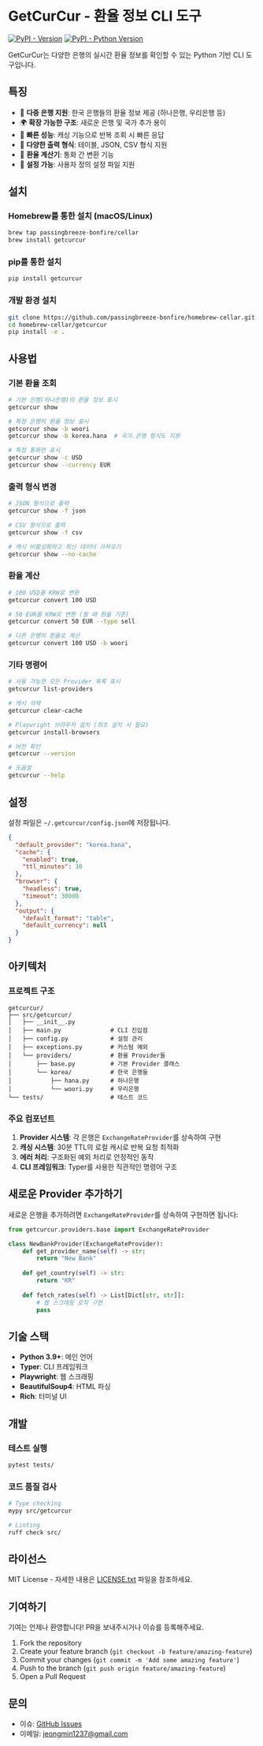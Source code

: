 # GetCurCur - 환율 정보 CLI 도구

[![PyPI - Version](https://img.shields.io/pypi/v/getcurcur.svg)](https://pypi.org/project/getcurcur)
[![PyPI - Python Version](https://img.shields.io/pypi/pyversions/getcurcur.svg)](https://pypi.org/project/getcurcur)

GetCurCur는 다양한 은행의 실시간 환율 정보를 확인할 수 있는 Python 기반 CLI 도구입니다.

## 특징

- 🏦 **다중 은행 지원**: 한국 은행들의 환율 정보 제공 (하나은행, 우리은행 등)
- 🌍 **확장 가능한 구조**: 새로운 은행 및 국가 추가 용이
- 🚀 **빠른 성능**: 캐싱 기능으로 반복 조회 시 빠른 응답
- 🎨 **다양한 출력 형식**: 테이블, JSON, CSV 형식 지원
- 💱 **환율 계산기**: 통화 간 변환 기능
- 🔧 **설정 가능**: 사용자 정의 설정 파일 지원

## 설치

### Homebrew를 통한 설치 (macOS/Linux)

```bash
brew tap passingbreeze-bonfire/cellar
brew install getcurcur
```

### pip를 통한 설치

```bash
pip install getcurcur
```

### 개발 환경 설치

```bash
git clone https://github.com/passingbreeze-bonfire/homebrew-cellar.git
cd homebrew-cellar/getcurcur
pip install -e .
```

## 사용법

### 기본 환율 조회

```bash
# 기본 은행(하나은행)의 환율 정보 표시
getcurcur show

# 특정 은행의 환율 정보 표시
getcurcur show -b woori
getcurcur show -b korea.hana  # 국가.은행 형식도 지원

# 특정 통화만 표시
getcurcur show -c USD
getcurcur show --currency EUR
```

### 출력 형식 변경

```bash
# JSON 형식으로 출력
getcurcur show -f json

# CSV 형식으로 출력
getcurcur show -f csv

# 캐시 비활성화하고 최신 데이터 가져오기
getcurcur show --no-cache
```

### 환율 계산

```bash
# 100 USD를 KRW로 변환
getcurcur convert 100 USD

# 50 EUR를 KRW로 변환 (팔 때 환율 기준)
getcurcur convert 50 EUR --type sell

# 다른 은행의 환율로 계산
getcurcur convert 100 USD -b woori
```

### 기타 명령어

```bash
# 사용 가능한 모든 Provider 목록 표시
getcurcur list-providers

# 캐시 삭제
getcurcur clear-cache

# Playwright 브라우저 설치 (최초 설치 시 필요)
getcurcur install-browsers

# 버전 확인
getcurcur --version

# 도움말
getcurcur --help
```

## 설정

설정 파일은 `~/.getcurcur/config.json`에 저장됩니다.

```json
{
  "default_provider": "korea.hana",
  "cache": {
    "enabled": true,
    "ttl_minutes": 30
  },
  "browser": {
    "headless": true,
    "timeout": 30000
  },
  "output": {
    "default_format": "table",
    "default_currency": null
  }
}
```

## 아키텍처

### 프로젝트 구조

```
getcurcur/
├── src/getcurcur/
│   ├── __init__.py
│   ├── main.py              # CLI 진입점
│   ├── config.py            # 설정 관리
│   ├── exceptions.py        # 커스텀 예외
│   └── providers/           # 환율 Provider들
│       ├── base.py          # 기본 Provider 클래스
│       └── korea/           # 한국 은행들
│           ├── hana.py      # 하나은행
│           └── woori.py     # 우리은행
└── tests/                   # 테스트 코드
```

### 주요 컴포넌트

1. **Provider 시스템**: 각 은행은 `ExchangeRateProvider`를 상속하여 구현
2. **캐싱 시스템**: 30분 TTL의 로컬 캐시로 반복 요청 최적화
3. **에러 처리**: 구조화된 예외 처리로 안정적인 동작
4. **CLI 프레임워크**: Typer를 사용한 직관적인 명령어 구조

## 새로운 Provider 추가하기

새로운 은행을 추가하려면 `ExchangeRateProvider`를 상속하여 구현하면 됩니다:

```python
from getcurcur.providers.base import ExchangeRateProvider

class NewBankProvider(ExchangeRateProvider):
    def get_provider_name(self) -> str:
        return "New Bank"
    
    def get_country(self) -> str:
        return "KR"
    
    def fetch_rates(self) -> List[Dict[str, str]]:
        # 웹 스크래핑 로직 구현
        pass
```

## 기술 스택

- **Python 3.9+**: 메인 언어
- **Typer**: CLI 프레임워크
- **Playwright**: 웹 스크래핑
- **BeautifulSoup4**: HTML 파싱
- **Rich**: 터미널 UI

## 개발

### 테스트 실행

```bash
pytest tests/
```

### 코드 품질 검사

```bash
# Type checking
mypy src/getcurcur

# Linting
ruff check src/
```

## 라이선스

MIT License - 자세한 내용은 [LICENSE.txt](LICENSE.txt) 파일을 참조하세요.

## 기여하기

기여는 언제나 환영합니다! PR을 보내주시거나 이슈를 등록해주세요.

1. Fork the repository
2. Create your feature branch (`git checkout -b feature/amazing-feature`)
3. Commit your changes (`git commit -m 'Add some amazing feature'`)
4. Push to the branch (`git push origin feature/amazing-feature`)
5. Open a Pull Request

## 문의

- 이슈: [GitHub Issues](https://github.com/passingbreeze-bonfire/homebrew-cellar/issues)
- 이메일: jeongmin1237@gmail.com